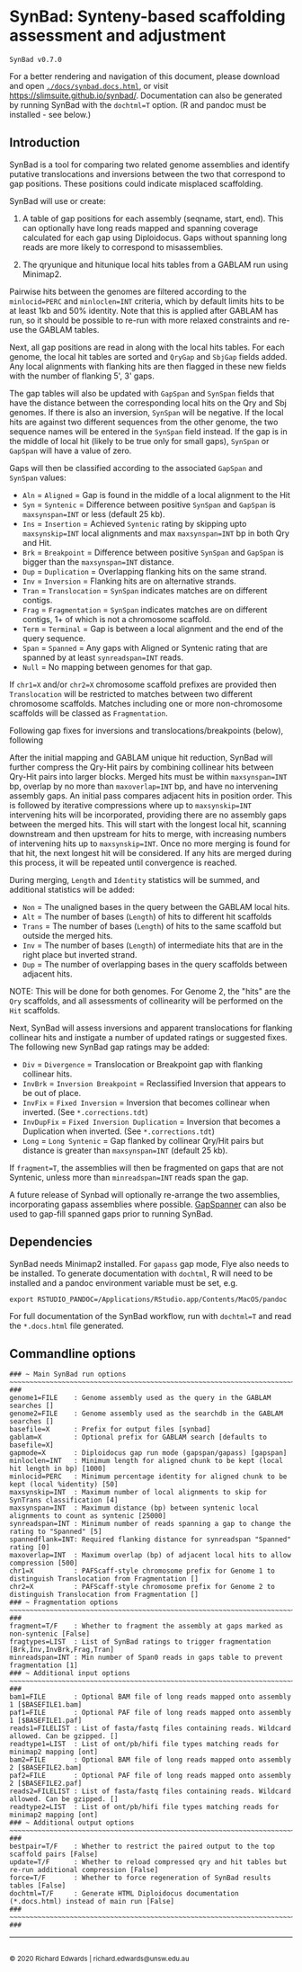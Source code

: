 # SynBad: Synteny-based scaffolding assessment and adjustment

```
SynBad v0.7.0
```

For a better rendering and navigation of this document, please download and open [`./docs/synbad.docs.html`](./docs/synbad.docs.html), or visit <https://slimsuite.github.io/synbad/>.
Documentation can also be generated by running SynBad with the `dochtml=T` option. (R and pandoc must be installed - see below.)

## Introduction

SynBad is a tool for comparing two related genome assemblies and identify putative translocations and inversions
between the two that correspond to gap positions. These positions could indicate misplaced scaffolding.

SynBad will use or create:

1. A table of gap positions for each assembly (seqname, start, end). This can optionally have long reads mapped and
spanning coverage calculated for each gap using Diploidocus. Gaps without spanning long reads are more likely to
correspond to misassemblies.

2. The qryunique and hitunique local hits tables from a GABLAM run using Minimap2.

Pairwise hits between the genomes are filtered according to the `minlocid=PERC` and `minloclen=INT` criteria, which
by default limits hits to be at least 1kb and 50% identity. Note that this is applied after GABLAM has run, so it
should be possible to re-run with more relaxed constraints and re-use the GABLAM tables.

Next, all gap positions are read in along with the local hits tables. For each genome, the local hit tables are
sorted and `QryGap` and `SbjGap` fields added. Any local alignments with flanking hits are then flagged in these
new fields with the number of flanking 5', 3' gaps.

The gap tables will also be updated with `GapSpan` and `SynSpan` fields that have the distance between the
corresponding local hits on the Qry and Sbj genomes. If there is also an inversion, `SynSpan` will be negative.
If the local hits are against two different sequences from the other genome, the two sequence names will be
entered in the `SynSpan` field instead. If the gap is in the middle of local hit (likely to be true only for
small gaps), `SynSpan` or `GapSpan` will have a value of zero.

Gaps will then be classified according to the associated `GapSpan` and `SynSpan` values:

* `Aln` = `Aligned` = Gap is found in the middle of a local alignment to the Hit
* `Syn` = `Syntenic` = Difference between positive `SynSpan` and `GapSpan` is `maxsynspan=INT` or less (default 25 kb).
* `Ins` = `Insertion` = Achieved `Syntenic` rating by skipping upto `maxsynskip=INT` local alignments and max `maxsynspan=INT` bp in both Qry and Hit.
* `Brk` = `Breakpoint` = Difference between positive `SynSpan` and `GapSpan` is bigger than the `maxsynspan=INT` distance.
* `Dup` = `Duplication` = Overlapping flanking hits on the same strand.
* `Inv` = `Inversion` = Flanking hits are on alternative strands.
* `Tran` = `Translocation` = `SynSpan` indicates matches are on different contigs.
* `Frag` = `Fragmentation` = `SynSpan` indicates matches are on different contigs, 1+ of which is not a chromosome scaffold.
* `Term` = `Terminal` = Gap is between a local alignment and the end of the query sequence.
* `Span` = `Spanned` = Any gaps with Aligned or Syntenic rating that are spanned by at least `synreadspan=INT` reads.
* `Null` = No mapping between genomes for that gap.

If `chr1=X` and/or `chr2=X` chromosome scaffold prefixes are provided then `Translocation` will be restricted to
matches between two different chromosome scaffolds. Matches including one or more non-chromosome scaffolds will
be classed as `Fragmentation`.

Following gap fixes for inversions and translocations/breakpoints (below), following

After the initial mapping and GABLAM unique hit reduction, SynBad will further compress the Qry-Hit pairs by
combining collinear hits between Qry-Hit pairs into larger blocks. Merged hits must be within `maxsynspan=INT`
bp, overlap by no more than `maxoverlap=INT` bp, and have no intervening assembly gaps. An initial pass compares
adjacent hits in position order. This is followed by iterative compressions where up to `maxsynskip=INT`
intervening hits will be incorporated, providing there are no assembly gaps between the merged hits. This will
start with the longest local hit, scanning downstream and then upstream for hits to merge, with increasing numbers
of intervening hits up to `maxsynskip=INT`. Once no more merging is found for that hit, the next longest hit will
be considered. If any hits are merged during this process, it will be repeated until convergence is reached.

During merging, `Length` and `Identity` statistics will be summed, and additional statistics will be added:

* `Non` = The unaligned bases in the query between the GABLAM local hits.
* `Alt` = The number of bases (`Length`) of hits to different hit scaffolds
* `Trans` = The number of bases (`Length`) of hits to the same scaffold but outside the merged hits.
* `Inv` = The number of bases (`Length`) of intermediate hits that are in the right place but inverted strand.
* `Dup` = The number of overlapping bases in the query scaffolds between adjacent hits.

NOTE: This will be done for both genomes. For Genome 2, the "hits" are the `Qry` scaffolds, and all assessments
of collinearity will be performed on the `Hit` scaffolds.

Next, SynBad will assess inversions and apparent translocations for flanking collinear hits and instigate a
number of updated ratings or suggested fixes. The following new SynBad gap ratings may be added:

* `Div` = `Divergence` = Translocation or Breakpoint gap with flanking collinear hits.
* `InvBrk` = `Inversion Breakpoint` = Reclassified Inversion that appears to be out of place.
* `InvFix` = `Fixed Inversion` = Inversion that becomes collinear when inverted. (See `*.corrections.tdt`)
* `InvDupFix` = `Fixed Inversion Duplication` = Inversion that becomes a Duplication when inverted. (See `*.corrections.tdt`)
* `Long` = `Long Syntenic` = Gap flanked by collinear Qry/Hit pairs but distance is greater than `maxsynspan=INT`  (default 25 kb).

If `fragment=T`, the assemblies will then be fragmented on gaps that are not Syntenic, unless more than
`minreadspan=INT` reads span the gap.

A future release of Synbad will optionally re-arrange the two assemblies, incorporating gapass assemblies
where possible. [GapSpanner](https://github.com/slimsuite/gapspanner) can also be used to gap-fill spanned gaps
prior to running SynBad.

## Dependencies

SynBad needs Minimap2 installed. For `gapass` gap mode, Flye also needs to be installed. To generate
documentation with `dochtml`, R will need to be installed and a pandoc environment variable must be set, e.g.

    export RSTUDIO_PANDOC=/Applications/RStudio.app/Contents/MacOS/pandoc

For full documentation of the SynBad workflow, run with `dochtml=T` and read the `*.docs.html` file generated.


## Commandline options

```
### ~ Main SynBad run options ~~~~~~~~~~~~~~~~~~~~~~~~~~~~~~~~~~~~~~~~~~~~~~~~~~~~~~~~~~~~~~~~~~~~~~~~~~~~~~~~~~~ ###
genome1=FILE    : Genome assembly used as the query in the GABLAM searches []
genome2=FILE    : Genome assembly used as the searchdb in the GABLAM searches []
basefile=X      : Prefix for output files [synbad]
gablam=X        : Optional prefix for GABLAM search [defaults to basefile=X]
gapmode=X       : Diploidocus gap run mode (gapspan/gapass) [gapspan]
minloclen=INT   : Minimum length for aligned chunk to be kept (local hit length in bp) [1000]
minlocid=PERC   : Minimum percentage identity for aligned chunk to be kept (local %identity) [50]
maxsynskip=INT  : Maximum number of local alignments to skip for SynTrans classification [4]
maxsynspan=INT  : Maximum distance (bp) between syntenic local alignments to count as syntenic [25000]
synreadspan=INT : Minimum number of reads spanning a gap to change the rating to "Spanned" [5]
spannedflank=INT: Required flanking distance for synreadspan "Spanned" rating [0]
maxoverlap=INT  : Maximum overlap (bp) of adjacent local hits to allow compression [500]
chr1=X          : PAFScaff-style chromosome prefix for Genome 1 to distinguish Translocation from Fragmentation []
chr2=X          : PAFScaff-style chromosome prefix for Genome 2 to distinguish Translocation from Fragmentation []
### ~ Fragmentation options ~~~~~~~~~~~~~~~~~~~~~~~~~~~~~~~~~~~~~~~~~~~~~~~~~~~~~~~~~~~~~~~~~~~~~~~~~~~~~~~~~~~~~ ###
fragment=T/F    : Whether to fragment the assembly at gaps marked as non-syntenic [False]
fragtypes=LIST  : List of SynBad ratings to trigger fragmentation [Brk,Inv,InvBrk,Frag,Tran]
minreadspan=INT : Min number of Span0 reads in gaps table to prevent fragmentation [1]
### ~ Additional input options ~~~~~~~~~~~~~~~~~~~~~~~~~~~~~~~~~~~~~~~~~~~~~~~~~~~~~~~~~~~~~~~~~~~~~~~~~~~~~~~~~~ ###
bam1=FILE       : Optional BAM file of long reads mapped onto assembly 1 [$BASEFILE1.bam]
paf1=FILE       : Optional PAF file of long reads mapped onto assembly 1 [$BASEFILE1.paf]
reads1=FILELIST : List of fasta/fastq files containing reads. Wildcard allowed. Can be gzipped. []
readtype1=LIST  : List of ont/pb/hifi file types matching reads for minimap2 mapping [ont]
bam2=FILE       : Optional BAM file of long reads mapped onto assembly 2 [$BASEFILE2.bam]
paf2=FILE       : Optional PAF file of long reads mapped onto assembly 2 [$BASEFILE2.paf]
reads2=FILELIST : List of fasta/fastq files containing reads. Wildcard allowed. Can be gzipped. []
readtype2=LIST  : List of ont/pb/hifi file types matching reads for minimap2 mapping [ont]
### ~ Additional output options ~~~~~~~~~~~~~~~~~~~~~~~~~~~~~~~~~~~~~~~~~~~~~~~~~~~~~~~~~~~~~~~~~~~~~~~~~~~~~~~~~ ###
bestpair=T/F    : Whether to restrict the paired output to the top scaffold pairs [False]
update=T/F      : Whether to reload compressed qry and hit tables but re-run additional compression [False]
force=T/F       : Whether to force regeneration of SynBad results tables [False]
dochtml=T/F     : Generate HTML Diploidocus documentation (*.docs.html) instead of main run [False]
### ~~~~~~~~~~~~~~~~~~~~~~~~~~~~~~~~~~~~~~~~~~~~~~~~~~~~~~~~~~~~~~~~~~~~~~~~~~~~~~~~~~~~~~~~~~~~~~~~~~~~~~~~~~~~~ ###
```

---



<br>
<small>&copy; 2020 Richard Edwards | richard.edwards@unsw.edu.au</small>
